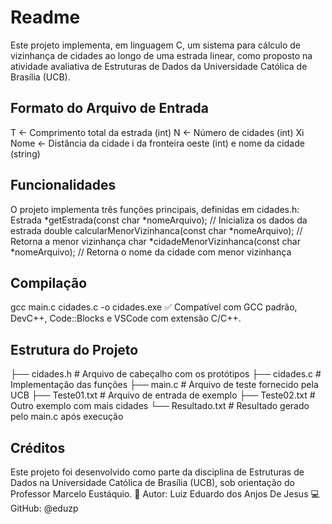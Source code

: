 # Readme

Este projeto implementa, em linguagem C, um sistema para cálculo de vizinhança de cidades ao longo de uma estrada linear, como proposto na atividade avaliativa de Estruturas de Dados da Universidade Católica de Brasília (UCB).

## Formato do Arquivo de Entrada

T         <- Comprimento total da estrada (int)
N         <- Número de cidades (int)
Xi Nome   <- Distância da cidade i da fronteira oeste (int) e nome da cidade (string)

## Funcionalidades

O projeto implementa três funções principais, definidas em cidades.h:
Estrada *getEstrada(const char *nomeArquivo);               // Inicializa os dados da estrada
double calcularMenorVizinhanca(const char *nomeArquivo);    // Retorna a menor vizinhança
char *cidadeMenorVizinhanca(const char *nomeArquivo);       // Retorna o nome da cidade com menor vizinhança

## Compilação

gcc main.c cidades.c -o cidades.exe
✅ Compatível com GCC padrão, DevC++, Code::Blocks e VSCode com extensão C/C++.

## Estrutura do Projeto

├── cidades.h         # Arquivo de cabeçalho com os protótipos
├── cidades.c         # Implementação das funções
├── main.c            # Arquivo de teste fornecido pela UCB
├── Teste01.txt       # Arquivo de entrada de exemplo
├── Teste02.txt       # Outro exemplo com mais cidades
└── Resultado.txt     # Resultado gerado pelo main.c após execução

## Créditos

Este projeto foi desenvolvido como parte da disciplina de Estruturas de Dados na Universidade Católica de Brasília (UCB), sob orientação do Professor Marcelo Eustáquio.
📌 Autor: Luiz Eduardo dos Anjos De Jesus
💻 GitHub: @eduzp
